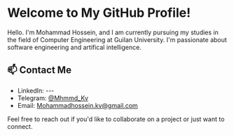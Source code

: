 # Welcome to My GitHub Profile!

Hello. I'm Mohammad Hossein, and I am currently pursuing my studies in the field of Computer Engineering at Guilan University. I'm passionate about software engineering and artifical intelligence.

## 📫 Contact Me

- LinkedIn: ---
- Telegram: [@Mhmmd_Kv](https://t.me/Mhmmd_Kv)
- Email: [Mohammadhossein.kv@gmail.com](mailto:Mohammadhossein.Kv@gmail.com)

Feel free to reach out if you'd like to collaborate on a project or just want to connect.
